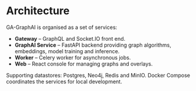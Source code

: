 # Architecture

GA-GraphAI is organised as a set of services:

- **Gateway** – GraphQL and Socket.IO front end.
- **GraphAI Service** – FastAPI backend providing graph algorithms,
  embeddings, model training and inference.
- **Worker** – Celery worker for asynchronous jobs.
- **Web** – React console for managing graphs and overlays.

Supporting datastores: Postgres, Neo4j, Redis and MinIO. Docker Compose
coordinates the services for local development.
